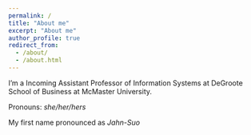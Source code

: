 ```yaml
---
permalink: /
title: "About me"
excerpt: "About me"
author_profile: true
redirect_from: 
  - /about/
  - /about.html
---
```



I’m a Incoming Assistant Professor of Information Systems at DeGroote School of Business at McMaster University. 


Pronouns: _she/her/hers_

My first name pronounced as _Jahn-Suo_




